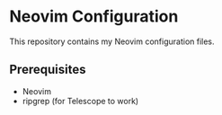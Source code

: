# Neovim Configuration

This repository contains my Neovim configuration files.

## Prerequisites

- Neovim
- ripgrep (for Telescope to work)
